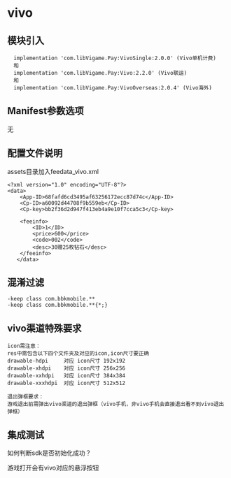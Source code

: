 # vivo

## 模块引入

```text
  implementation 'com.libVigame.Pay:VivoSingle:2.0.0' (Vivo单机计费)
  和
  implementation 'com.libVigame.Pay:Vivo:2.2.0' (Vivo联运)
  和
  implementation 'com.libVigame.Pay:VivoOverseas:2.0.4' (Vivo海外)
```

## Manifest参数选项

无

## 配置文件说明

assets目录加入feedata\_vivo.xml

```text
<?xml version="1.0" encoding="UTF-8"?>
<data>
    <App-ID>68fafd6cd3495af63256172ecc87d74c</App-ID>
    <Cp-ID>a60092d44708f9b559eb</Cp-ID>
    <Cp-key>bb2f36d2d947f413eb4a9e10f7cca5c3</Cp-key>

    <feeinfo>
        <ID>1</ID>
        <price>600</price>
        <code>002</code>
        <desc>30赠25枚钻石</desc>
    </feeinfo>
   </data>
```

## 混淆过滤

```text
-keep class com.bbkmobile.**
-keep class com.bbkmobile.**{*;}
```
## vivo渠道特殊要求

```text
icon需注意：
res中需包含以下四个文件夹及对应的icon,icon尺寸要正确
drawable-hdpi     对应 icon尺寸 192x192
drawable-xhdpi    对应 icon尺寸 256x256
drawable-xxhdpi   对应 icon尺寸 384x384
drawable-xxxhdpi  对应 icon尺寸 512x512
```
```text
退出弹框要求：
游戏退出前需弹出vivo渠道的退出弹框（vivo手机，非vivo手机会直接退出看不到vivo退出弹框）
```

## 集成测试

如何判断sdk是否初始化成功？

游戏打开会有vivo对应的悬浮按钮

